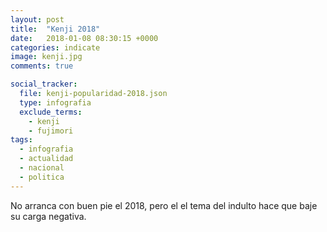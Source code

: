 ```yaml
---
layout: post
title:  "Kenji 2018"
date:   2018-01-08 08:30:15 +0000
categories: indicate
image: kenji.jpg
comments: true

social_tracker:
  file: kenji-popularidad-2018.json
  type: infografia
  exclude_terms:
    - kenji
    - fujimori
tags:
  - infografia
  - actualidad
  - nacional
  - politica
---
```


No arranca con buen pie el 2018, pero el el tema del indulto hace que baje su carga negativa.
